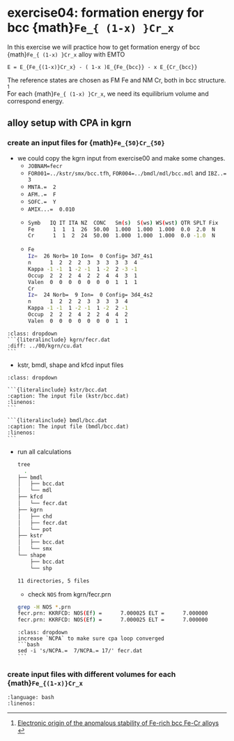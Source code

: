 # exercise04: formation energy for bcc {math}`Fe_{ (1-x) }Cr_x`

In this exercise we will practice how to get formation energy of bcc {math}`Fe_{ (1-x) }Cr_x` alloy with EMTO

```{math}
E = E_{Fe_{(1-x)}Cr_x} - ( 1-x )E_{Fe_{bcc}} - x E_{Cr_{bcc}}
```

The reference states are chosen as FM Fe and NM Cr, both in bcc structure. [^1] \
For each {math}`Fe_{ (1-x) }Cr_x`, we need its equilibrium volume and correspond energy.

[^1]: [ Electronic origin of the anomalous stability of Fe-rich bcc Fe-Cr alloys ](https://journals.aps.org/prb/pdf/10.1103/PhysRevB.73.104416)

## alloy setup with CPA in kgrn

### create an input files for {math}`Fe_{50}Cr_{50}`

- we could copy the kgrn input from exercise00 and make some changes.
  * `JOBNAM=fecr`
  * `FOR001=../kstr/smx/bcc.tfh`, `FOR004=../bmdl/mdl/bcc.mdl` and `IBZ..=  3`
  * `MNTA.=  2`
  * `AFM..=  F`
  * `SOFC.=  Y`
  * `AMIX...=  0.010`
  * ```bash
    Symb   IQ IT ITA NZ  CONC   Sm(s)  S(ws) WS(wst) QTR SPLT Fix
    Fe      1  1  1  26  50.00  1.000  1.000  1.000  0.0  2.0  N
    Cr      1  1  2  24  50.00  1.000  1.000  1.000  0.0 -1.0  N
    ```
  * ```bash
    Fe
    Iz=  26 Norb= 10 Ion=  0 Config= 3d7_4s1
    n      1  2  2  2  3  3  3  3  3  4
    Kappa -1 -1  1 -2 -1  1 -2  2 -3 -1
    Occup  2  2  2  4  2  2  4  4  3  1
    Valen  0  0  0  0  0  0  0  1  1  1
    Cr
    Iz=  24 Norb=  9 Ion=  0 Config= 3d4_4s2
    n      1  2  2  2  3  3  3  3  4
    Kappa -1 -1  1 -2 -1  1 -2  2 -1
    Occup  2  2  2  4  2  2  4  4  2
    Valen  0  0  0  0  0  0  0  1  1
    ```

````{hint}
:class: dropdown
```{literalinclude} kgrn/fecr.dat
:diff: ../00/kgrn/cu.dat
```
````

- kstr, bmdl, shape and kfcd input files
````{hint}
:class: dropdown

```{literalinclude} kstr/bcc.dat
:caption: The input file (kstr/bcc.dat)
:linenos:
```

```{literalinclude} bmdl/bcc.dat
:caption: The input file (bmdl/bcc.dat)
:linenos:
```

````
- run all calculations
  ```bash
  tree
    .
  ├── bmdl
  │   ├── bcc.dat
  │   └── mdl
  ├── kfcd
  │   └── fecr.dat
  ├── kgrn
  │   ├── chd
  │   ├── fecr.dat
  │   └── pot
  ├── kstr
  │   ├── bcc.dat
  │   └── smx
  └── shape
      ├── bcc.dat
      └── shp

  11 directories, 5 files
  ```
  * check `NOS` from kgrn/fecr.prn
  ```bash
  grep -H NOS *.prn
  fecr.prn: KKRFCD: NOS(Ef) =      7.000025 ELT =      7.000000
  fecr.prn: KKRFCD: NOS(Ef) =      7.000025 ELT =      7.000000
  ```
  ````{hint}
  :class: dropdown
  increase `NCPA` to make sure cpa loop converged
  ```bash
  sed -i 's/NCPA.=  7/NCPA.= 17/' fecr.dat
  ```
  ````
### create input files with different volumes for each {math}`Fe_{(1-x)}Cr_x`

```{literalinclude} solution.sh 
:language: bash
:linenos:
```
